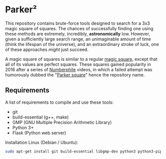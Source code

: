 # Parker²

This repository contains brute-force tools designed to search for a 3x3 magic square of squares. The chances of successfully finding one using these methods are extremely, incredibly, **astronomically** low. However, given a sufficiently large search range, an unimaginable amount of time (think the lifespan of the universe), and an extraordinary stroke of luck, one of these approaches *might* just succeed.

A magic square of squares is similar to a regular [magic square](https://en.wikipedia.org/wiki/Magic_square), except that all of its values are perfect squares. These squares gained popularity in 2016 after a series of [Numberphile](https://www.youtube.com/@numberphile) videos, in which a failed attempt was humorously dubbed the "[Parker square](https://www.youtube.com/watch?v=aOT_bG-vWyg)" hence the repository name.

## Requirements

A list of requirements to compile and use these tools:

- git
- build-essential (g++, make)
- GMP (GNU Multiple Precision Arithmetic Library)
- Python 3+
- Flask (Python web server)

Installation Linux (Debian / Ubuntu):

```bash
sudo apt-get install git build-essential libgmp-dev python3 python3-pip python3-flask
```
